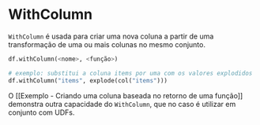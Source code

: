 # WithColumn

`WithColumn` é usada para criar uma nova coluna a partir de uma transformação de uma ou mais colunas no mesmo conjunto.

```python
df.withColumn(<nome>, <função>)

# exemplo: substitui a coluna items por uma com os valores explodidos
df.withColumn("items", explode(col("items")))
```

O [[Exemplo - Criando uma coluna baseada no retorno de uma função]] demonstra outra capacidade do `WithColumn`, que no caso é utilizar em conjunto com UDFs.